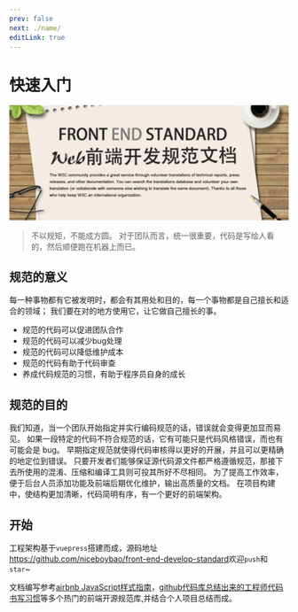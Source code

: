 ```yaml
---
prev: false
next: ./name/
editLink: true
---
```


# 快速入门

![standard.jpg](./images/standard.jpg)

> 不以规矩，不能成方圆。 对于团队而言，统一很重要，代码是写给人看的，然后顺便跑在机器上而已。

## 规范的意义

每一种事物都有它被发明时，都会有其用处和目的，每一个事物都是自己擅长和适合的领域； 我们要在对的地方使用它，让它做自己擅长的事。

- 规范的代码可以促进团队合作
- 规范的代码可以减少bug处理
- 规范的代码可以降低维护成本
- 规范的代码有助于代码审查
- 养成代码规范的习惯，有助于程序员自身的成长

## 规范的目的

我们知道，当一个团队开始指定并实行编码规范的话，错误就会变得更加显而易见。 如果一段特定的代码不符合规范的话，它有可能只是代码风格错误，而也有可能会是 bug。 早期指定规范就使得代码审核得以更好的开展，并且可以更精确的地定位到错误。 只要开发者们能够保证源代码源文件都严格遵循规范，那接下去所使用的混淆、压缩和编译工具则可投其所好不尽相同。 为了提高工作效率，便于后台人员添加功能及前端后期优化维护，输出高质量的文档。 在项目构建中，使结构更加清晰，代码简明有序，有一个更好的前端架构。

## 开始

工程架构基于`vuepress`搭建而成，源码地址<https://github.com/niceboybao/front-end-develop-standard>欢迎`push`和`star`~

文档编写参考[airbnb JavaScript样式指南](https://github.com/airbnb/javascript)，[github代码库总结出来的工程师代码书写习惯](http://alloyteam.github.io/CodeGuide/#js-indentation)等多个热门的前端开源规范库,并结合个人项目总结而成。
